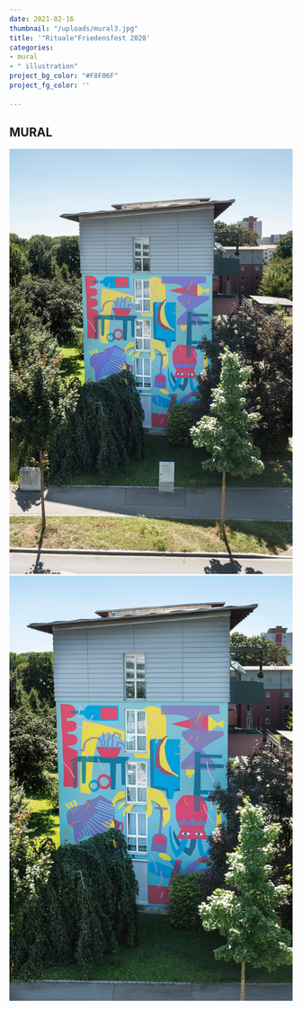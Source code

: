 ```yaml
---
date: 2021-02-16
thumbnail: "/uploads/mural3.jpg"
title: '"Rituale"Friedensfest 2020'
categories:
- mural
- " illustration"
project_bg_color: "#F8F06F"
project_fg_color: ''

---
```

## MURAL

![](/uploads/mural2.jpg)![](/uploads/mural3.jpg)